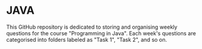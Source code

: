 # JAVA
This GitHub repository is dedicated to storing and organising weekly questions for the course "Programming in Java". Each week's questions are categorised into folders labeled as "Task 1", "Task 2", and so on.
